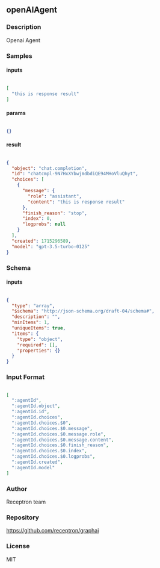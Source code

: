 ## openAIAgent

### Description

Openai Agent

### Samples

#### inputs

```json

[
  "this is response result"
]

````

#### params

```json

{}

````

#### result

```json

{
  "object": "chat.completion",
  "id": "chatcmpl-9N7HxXYbwjmdbdiQE94MHoVluQhyt",
  "choices": [
    {
      "message": {
        "role": "assistant",
        "content": "this is response result"
      },
      "finish_reason": "stop",
      "index": 0,
      "logprobs": null
    }
  ],
  "created": 1715296589,
  "model": "gpt-3.5-turbo-0125"
}

````

### Schema

#### inputs

```json

{
  "type": "array",
  "$schema": "http://json-schema.org/draft-04/schema#",
  "description": "",
  "minItems": 1,
  "uniqueItems": true,
  "items": {
    "type": "object",
    "required": [],
    "properties": {}
  }
}

````

### Input Format

```json

[
  ":agentId",
  ":agentId.object",
  ":agentId.id",
  ":agentId.choices",
  ":agentId.choices.$0",
  ":agentId.choices.$0.message",
  ":agentId.choices.$0.message.role",
  ":agentId.choices.$0.message.content",
  ":agentId.choices.$0.finish_reason",
  ":agentId.choices.$0.index",
  ":agentId.choices.$0.logprobs",
  ":agentId.created",
  ":agentId.model"
]

````

### Author

Receptron team

### Repository

https://github.com/receptron/graphai


### License

MIT

